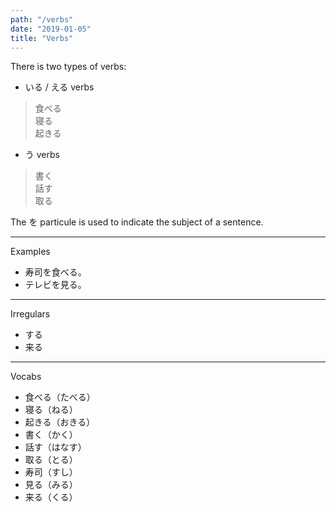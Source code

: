 ```yaml
---
path: "/verbs"
date: "2019-01-05"
title: "Verbs"
---
```


There is two types of verbs:

- いる / える verbs

> 食べる  
> 寝る  
> 起きる

- う verbs

> 書く  
> 話す  
> 取る

The を particule is used to indicate the subject of a sentence.

---

Examples

- 寿司を食べる。
- テレビを見る。

---

Irregulars

- する
- 来る

---

Vocabs

- 食べる（たべる）
- 寝る（ねる）
- 起きる（おきる）
- 書く（かく）
- 話す（はなす）
- 取る（とる）
- 寿司（すし）
- 見る（みる）
- 来る（くる）
